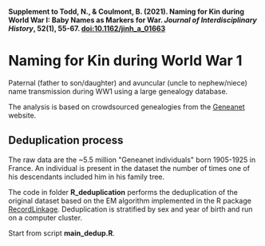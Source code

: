 **Supplement to Todd, N., & Coulmont, B. (2021). Naming for Kin during World War I: Baby Names as Markers for War. _Journal of Interdisciplinary History_, 52(1), 55-67. [doi:10.1162/jinh_a_01663](https://doi.org/10.1162/jinh_a_01663)**

# Naming for Kin during World War 1

Paternal (father to son/daughter) and avuncular (uncle to nephew/niece) name transmission during WW1 using a large genealogy database.

The analysis is based on crowdsourced genealogies from the [Geneanet](https://www.geneanet.org/) website.

## Deduplication process

The raw data are the ~5.5 million "Geneanet individuals" born 1905-1925 in France. An individual is present in the dataset the number of times one of his descendants included him in his family tree.

The code in folder **R_deduplication** performs the deduplication of the original dataset based on the EM algorithm implemented in the R package [RecordLinkage](https://cran.r-project.org/web/packages/RecordLinkage/index.html). Deduplication is stratified by sex and year of birth and run on a computer cluster.

Start from script **main_dedup.R**.
